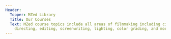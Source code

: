 ```yaml
---
Header:
  Topper: MZed Library
  Title: Our Courses
  Text: MZed course topics include all areas of filmmaking including cinematography,
    directing, editing, screenwriting, lighting, color grading, and more.
---
```


